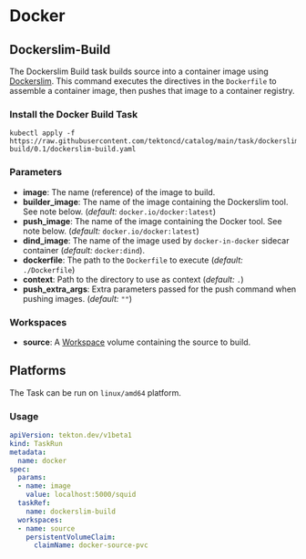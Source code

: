 # Docker

## Dockerslim-Build

The Dockerslim Build task builds source into a container image using [Dockerslim](https://github.com/docker-slim/docker-slim/). This command executes the directives in the `Dockerfile` to assemble a container image, then pushes that image to a container registry.

### Install the Docker Build Task

```
kubectl apply -f https://raw.githubusercontent.com/tektoncd/catalog/main/task/dockerslim-build/0.1/dockerslim-build.yaml
```

### Parameters

* **image**: The name (reference) of the image to build.
* **builder_image**: The name of the image containing the Dockerslim tool. See
  note below.  (_default:_ `docker.io/docker:latest`)
* **push_image**: The name of the image containing the Docker tool. See
  note below.  (_default:_ `docker.io/docker:latest`)
* **dind_image**: The name of the image used by `docker-in-docker` sidecar container (_default:_ `docker:dind`). 
* **dockerfile**: The path to the `Dockerfile` to execute (_default:_
  `./Dockerfile`)
* **context**: Path to the directory to use as context (_default:_
  `.`)
* **push_extra_args**: Extra parameters passed for the push command when
  pushing images. (_default:_ `""`)

### Workspaces

* **source**: A [Workspace](https://github.com/tektoncd/pipeline/blob/main/docs/workspaces.md) volume containing the source to build.

## Platforms

The Task can be run on `linux/amd64` platform.

### Usage

```yaml
apiVersion: tekton.dev/v1beta1
kind: TaskRun
metadata:
  name: docker
spec:
  params:
  - name: image
    value: localhost:5000/squid
  taskRef:
    name: dockerslim-build
  workspaces:
  - name: source
    persistentVolumeClaim:
      claimName: docker-source-pvc
```
